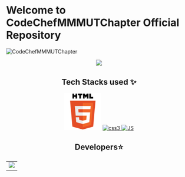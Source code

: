 # Welcome to CodeChefMMMUTChapter Official Repository

![CodeChefMMMUTChapter](https://socialify.git.ci/TusharKesarwani/CodeChefMMMUTChapter/image?description=1&descriptionEditable=A%20place%20for%20coders.&font=Rokkitt&forks=1&issues=1&language=1&owner=1&pattern=Circuit%20Board&pulls=1&stargazers=1&theme=Light)

<p align="center">
  <a href="https://github.com/TusharKesarwani/CodeChefMMMUTChapter/">
    <img src="https://forthebadge.com/images/badges/check-it-out.svg">
   </a>
</p>

<h2 align= center> Tech Stacks used ✨ </h2>

<p align="center">
   <a href="https://www.W3schools.com/html/" target="_blank" rel="noreferrer"><img src="https://raw.githubusercontent.com/devicons/devicon/master/icons/html5/html5-original-wordmark.svg" alt="html5" width="100" height="100"/></a>
  <a href="https://www.w3schools.com/css/" target="_blank" rel="noreferrer"> <img src="https://upload.wikimedia.org/wikipedia/commons/thumb/d/d5/CSS3_logo_and_wordmark.svg/1200px-CSS3_logo_and_wordmark.svg.png" alt="css3" width="100" height="100"/> </a> <a href="https://dart.dev" target="_blank" rel="noreferrer"></a>
  <a href="https://developer.mozilla.org/en-US/docs/Web/JavaScript" target="_blank" rel="noreferrer"> <img src="https://cdn.cdnlogo.com/logos/j/69/javascript.svg" alt="JS" width="80" height="80"/></a>
</p>


<h2 align=center>Developers⭐</h2> 
<table align="center">
<tr>
<td>
<a href="https://github.com/TusharKesarwani/CodeChefMMMUTChapter/graphs/contributors" align="center">
  <img src="https://contrib.rocks/image?repo=TusharKesarwani/CodeChefMMMUTChapter" />
</a>
</td>
</tr>
</table>
